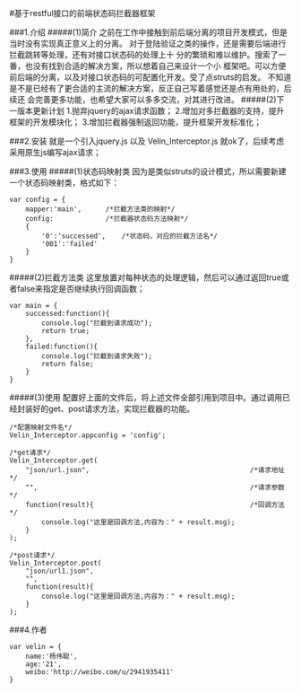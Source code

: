 #基于restful接口的前端状态码拦截器框架

###1.介绍
#####(1)简介
		之前在工作中接触到前后端分离的项目开发模式，但是当时没有实现真正意义上的分离。
	对于登陆验证之类的操作，还是需要后端进行拦截跳转等处理，还有对接口状态码的处理上十
	分的繁琐和难以维护。搜索了一番，也没有找到合适的解决方案，所以想着自己来设计一个小
	框架吧。可以方便前后端的分离，以及对接口状态码的可配置化开发。受了点struts的启发。
	不知道是不是已经有了更合适的主流的解决方案，反正自己写着感觉还是点有用处的，后续还
	会完善更多功能，也希望大家可以多多交流，对其进行改进。
#####(2)下一版本更新计划
	1.抛弃jquery的ajax请求函数；
	2.增加对多拦截器的支持，提升框架的开发模块化；
	3.增加拦截器强制返回功能，提升框架开发标准化；
	
###2.安装
	就是一个引入jquery.js 以及 Velin_Interceptor.js 就ok了，后续考虑采用原生js编写ajax请求；
	
###3.使用
#####(1)状态码映射类
因为是类似struts的设计模式，所以需要新建一个状态码映射类，格式如下：


	var config = {
		mapper:'main',		/*拦截方法类的映射*/
		config:				/*拦截器状态码方法映射*/
		{
			'0':'successed',	/*状态码，对应的拦截方法名*/
			'001':'failed'
		}
	}

#####(2)拦截方法类
这里放置对每种状态的处理逻辑，然后可以通过返回true或者false来指定是否继续执行回调函数；

	var main = {
		successed:function(){
			console.log("拦截到请求成功");
			return true;
		},
		failed:function(){
			console.log("拦截到请求失败");
			return false;
		}
	}
	
#####(3)使用
配置好上面的文件后，将上述文件全部引用到项目中。通过调用已经封装好的get、post请求方法，实现拦截器的功能。

	/*配置映射文件名*/
	Velin_Interceptor.appconfig = 'config';
	
	/*get请求*/
	Velin_Interceptor.get(
		"json/url.json",										/*请求地址*/
		"",														/*请求参数*/
		function(result){										/*回调方法*/
			console.log("这里是回调方法,内容为：" + result.msg);
		}
	);
	
	/*post请求*/
	Velin_Interceptor.post(
		"json/url1.json",
		"",
		function(result){
			console.log("这里是回调方法,内容为：" + result.msg);
		}
	);
	
###4.作者
	
	var velin = {
		name:'杨伟聪',
		age:'21',
		weibo:'http://weibo.com/u/2941935411'
	}
